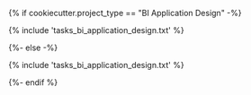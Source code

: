 {% if cookiecutter.project_type == "BI Application Design" -%} 

{% include 'tasks_bi_application_design.txt' %}

{%- else -%}

{% include 'tasks_bi_application_design.txt' %}

{%- endif %}